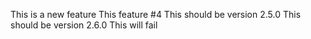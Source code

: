 This is a new feature
This feature #4
This should be version 2.5.0
This should be version 2.6.0
This will fail
